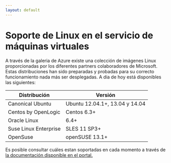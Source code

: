 ```yaml
---
layout: default
---
```


# Soporte de Linux en el servicio de máquinas virtuales

A través de la galeria de Azure existe una colección de imágenes Linux proporcionadas por los diferentes partners colaboradores de Microsoft. Estas distribuciones han sido preparadas y probadas para su correcto funcionamiento nada más ser desplegadas. A dia de hoy está disponibles las siguientes:


| Distribución           |Versión                         |
| ---------------------- | -------------------------------|
| Canonical Ubuntu       | Ubuntu 12.04.1+, 13.04 y 14.04 |
| Centos by OpenLogic    | Centos 6.3+                    |
| Oracle Linux           | 6.4+                           |
| Suse Linux Enterprise  | SLES 11 SP3+                   |
| OpenSuse               | openSUSE 13.1+                 |

Es posible consultar cuáles estan soportadas en cada momento a través de [la documentación disponible en el portal.](http://azure.microsoft.com/es-es/documentation/articles/linux-endorsed-distributions/ "Distribuciones linux soportadas")

